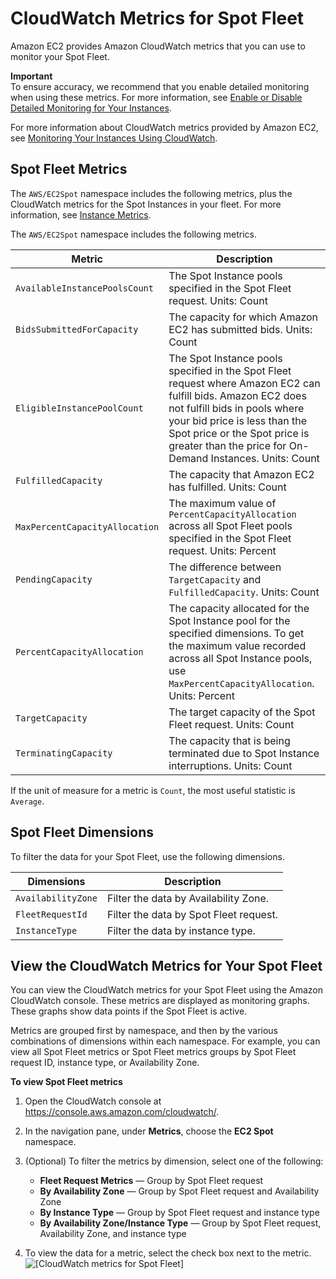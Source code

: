# CloudWatch Metrics for Spot Fleet<a name="spot-fleet-cloudwatch-metrics"></a>

Amazon EC2 provides Amazon CloudWatch metrics that you can use to monitor your Spot Fleet\.

**Important**  
To ensure accuracy, we recommend that you enable detailed monitoring when using these metrics\. For more information, see [Enable or Disable Detailed Monitoring for Your Instances](using-cloudwatch-new.md)\.

For more information about CloudWatch metrics provided by Amazon EC2, see [Monitoring Your Instances Using CloudWatch](using-cloudwatch.md)\.

## Spot Fleet Metrics<a name="spot-fleet-metrics"></a>

The `AWS/EC2Spot` namespace includes the following metrics, plus the CloudWatch metrics for the Spot Instances in your fleet\. For more information, see [Instance Metrics](viewing_metrics_with_cloudwatch.md#ec2-cloudwatch-metrics)\.

The `AWS/EC2Spot` namespace includes the following metrics\.


| Metric | Description | 
| --- | --- | 
| `AvailableInstancePoolsCount` |  The Spot Instance pools specified in the Spot Fleet request\. Units: Count  | 
| `BidsSubmittedForCapacity` |  The capacity for which Amazon EC2 has submitted bids\. Units: Count  | 
| `EligibleInstancePoolCount` |  The Spot Instance pools specified in the Spot Fleet request where Amazon EC2 can fulfill bids\. Amazon EC2 does not fulfill bids in pools where your bid price is less than the Spot price or the Spot price is greater than the price for On\-Demand Instances\. Units: Count  | 
| `FulfilledCapacity` |  The capacity that Amazon EC2 has fulfilled\. Units: Count  | 
| `MaxPercentCapacityAllocation` |  The maximum value of `PercentCapacityAllocation` across all Spot Fleet pools specified in the Spot Fleet request\. Units: Percent  | 
| `PendingCapacity` |  The difference between `TargetCapacity` and `FulfilledCapacity`\. Units: Count  | 
| `PercentCapacityAllocation` |  The capacity allocated for the Spot Instance pool for the specified dimensions\. To get the maximum value recorded across all Spot Instance pools, use `MaxPercentCapacityAllocation`\. Units: Percent  | 
| `TargetCapacity` |  The target capacity of the Spot Fleet request\. Units: Count  | 
| `TerminatingCapacity` |  The capacity that is being terminated due to Spot Instance interruptions\. Units: Count  | 

If the unit of measure for a metric is `Count`, the most useful statistic is `Average`\.

## Spot Fleet Dimensions<a name="spot-fleet-dimensions"></a>

To filter the data for your Spot Fleet, use the following dimensions\.


| Dimensions | Description | 
| --- | --- | 
| `AvailabilityZone` |  Filter the data by Availability Zone\.  | 
| `FleetRequestId` |  Filter the data by Spot Fleet request\.  | 
| `InstanceType` |  Filter the data by instance type\.  | 

## View the CloudWatch Metrics for Your Spot Fleet<a name="view-spot-metrics"></a>

You can view the CloudWatch metrics for your Spot Fleet using the Amazon CloudWatch console\. These metrics are displayed as monitoring graphs\. These graphs show data points if the Spot Fleet is active\.

Metrics are grouped first by namespace, and then by the various combinations of dimensions within each namespace\. For example, you can view all Spot Fleet metrics or Spot Fleet metrics groups by Spot Fleet request ID, instance type, or Availability Zone\.

**To view Spot Fleet metrics**

1. Open the CloudWatch console at [https://console\.aws\.amazon\.com/cloudwatch/](https://console.aws.amazon.com/cloudwatch/)\.

1. In the navigation pane, under **Metrics**, choose the **EC2 Spot** namespace\.

1. \(Optional\) To filter the metrics by dimension, select one of the following:
   + **Fleet Request Metrics** — Group by Spot Fleet request
   + **By Availability Zone** — Group by Spot Fleet request and Availability Zone
   + **By Instance Type** — Group by Spot Fleet request and instance type
   + **By Availability Zone/Instance Type** — Group by Spot Fleet request, Availability Zone, and instance type

1. To view the data for a metric, select the check box next to the metric\.  
![\[CloudWatch metrics for Spot Fleet\]](http://docs.aws.amazon.com/AWSEC2/latest/UserGuide/images/metric_spot_fleet.png)